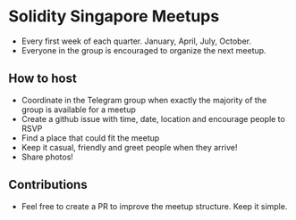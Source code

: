 # Solidity Singapore Meetups 

- Every first week of each quarter. January, April, July, October.
- Everyone in the group is encouraged to organize the next meetup.


## How to host
- Coordinate in the Telegram group when exactly the majority of the group is available for a meetup
- Create a github issue with time, date, location and encourage people to RSVP
- Find a place that could fit the meetup
- Keep it casual, friendly and greet people when they arrive!
- Share photos!


## Contributions
- Feel free to create a PR to improve the meetup structure. Keep it simple.
